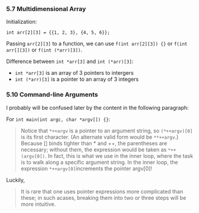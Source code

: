 ### 5.7 Multidimensional Array

Initialization:

```
int arr[2][3] = {{1, 2, 3}, {4, 5, 6}};
```

Passing `arr[2][3]` to a function, we can use `f(int arr[2][3]) {}` or `f(int arr[][3])` or `f(int (*arr)[3])`.

Difference between `int *arr[3]` and `int (*arr)[3]`: 
- `int *arr[3]` is an array of 3 pointers to intergers
- `int (*arr)[3]` is a pointer to an array of 3 integers

### 5.10 Command-line Arguments

I probably will be confused later by the content in the following paragraph:

For `int main(int argc, char *argv[]) {}`:

> Notice that `*++argv` is a pointer to an argument string, so `(*++argv)[0]` is its first character. (An alternate valid form would be `**++argv`.) Because [] binds tighter than * and ++, the parentheses are necessary; without them, the expression would be taken as `*++(argv[0])`. In fact, this is what we use in the inner loop, where the task is to walk along a specific argument string. In the inner loop, the expression `*++argv[0]`increments the pointer argv[0]!

Luckily,
> It is rare that one uses pointer expressions more complicated than these; in such acases, breaking them into two or three steps will be more intuitive.

